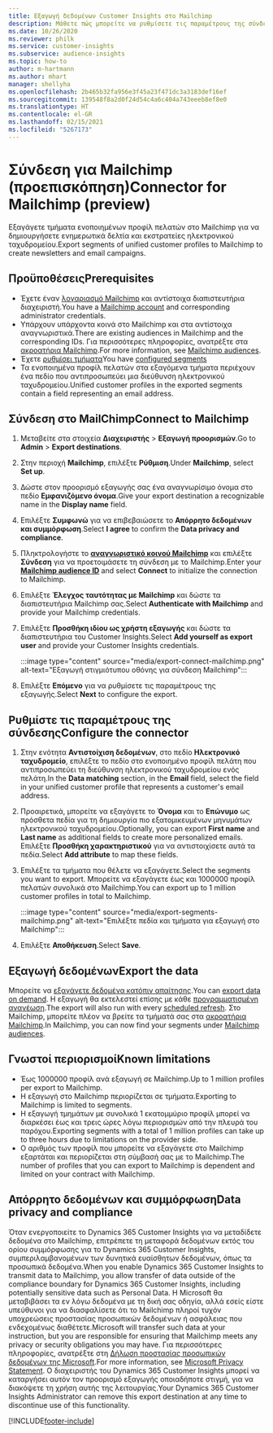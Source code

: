 ```yaml
---
title: Εξαγωγή δεδομένων Customer Insights στο Mailchimp
description: Μάθετε πώς μπορείτε να ρυθμίσετε τις παραμέτρους της σύνδεσης στο Mailchimp.
ms.date: 10/26/2020
ms.reviewer: philk
ms.service: customer-insights
ms.subservice: audience-insights
ms.topic: how-to
author: m-hartmann
ms.author: mhart
manager: shellyha
ms.openlocfilehash: 2b465b32fa956e3f45a23f471dc3a3183def16ef
ms.sourcegitcommit: 139548f8a2d0f24d54c4a6c404a743eeeb8ef8e0
ms.translationtype: HT
ms.contentlocale: el-GR
ms.lasthandoff: 02/15/2021
ms.locfileid: "5267173"
---
```

# <a name="connector-for-mailchimp-preview"></a><span data-ttu-id="547ec-103">Σύνδεση για Mailchimp (προεπισκόπηση)</span><span class="sxs-lookup"><span data-stu-id="547ec-103">Connector for Mailchimp (preview)</span></span>

<span data-ttu-id="547ec-104">Εξαγάγετε τμήματα ενοποιημένων προφίλ πελατών στο Mailchimp για να δημιουργήσετε ενημερωτικά δελτία και εκστρατείες ηλεκτρονικού ταχυδρομείου.</span><span class="sxs-lookup"><span data-stu-id="547ec-104">Export segments of unified customer profiles to Mailchimp to create newsletters and email campaigns.</span></span>

## <a name="prerequisites"></a><span data-ttu-id="547ec-105">Προϋποθέσεις</span><span class="sxs-lookup"><span data-stu-id="547ec-105">Prerequisites</span></span>

-   <span data-ttu-id="547ec-106">Έχετε έναν [λογαριασμό Mailchimp](https://mailchimp.com/) και αντίστοιχα διαπιστευτήρια διαχειριστή.</span><span class="sxs-lookup"><span data-stu-id="547ec-106">You have a [Mailchimp account](https://mailchimp.com/) and corresponding administrator credentials.</span></span>
-   <span data-ttu-id="547ec-107">Υπάρχουν υπάρχοντα κοινά στο Mailchimp και στα αντίστοιχα αναγνωριστικά.</span><span class="sxs-lookup"><span data-stu-id="547ec-107">There are existing audiences in Mailchimp and the corresponding IDs.</span></span> <span data-ttu-id="547ec-108">Για περισσότερες πληροφορίες, ανατρέξτε στα [ακροατήρια Mailchimp](https://mailchimp.com/help/create-audience/).</span><span class="sxs-lookup"><span data-stu-id="547ec-108">For more information, see [Mailchimp audiences](https://mailchimp.com/help/create-audience/).</span></span>
-   <span data-ttu-id="547ec-109">Έχετε [ρυθμίσει τμήματα](segments.md)</span><span class="sxs-lookup"><span data-stu-id="547ec-109">You have [configured segments](segments.md)</span></span>
-   <span data-ttu-id="547ec-110">Τα ενοποιημένα προφίλ πελατών στα εξαγόμενα τμήματα περιέχουν ένα πεδίο που αντιπροσωπεύει μια διεύθυνση ηλεκτρονικού ταχυδρομείου.</span><span class="sxs-lookup"><span data-stu-id="547ec-110">Unified customer profiles in the exported segments contain a field representing an email address.</span></span>

## <a name="connect-to-mailchimp"></a><span data-ttu-id="547ec-111">Σύνδεση στο MailChimp</span><span class="sxs-lookup"><span data-stu-id="547ec-111">Connect to Mailchimp</span></span>

1. <span data-ttu-id="547ec-112">Μεταβείτε στα στοιχεία **Διαχειριστής** > **Εξαγωγή προορισμών**.</span><span class="sxs-lookup"><span data-stu-id="547ec-112">Go to **Admin** > **Export destinations**.</span></span>

1. <span data-ttu-id="547ec-113">Στην περιοχή **Mailchimp**, επιλέξτε **Ρύθμιση**.</span><span class="sxs-lookup"><span data-stu-id="547ec-113">Under **Mailchimp**, select **Set up**.</span></span>

1. <span data-ttu-id="547ec-114">Δώστε στον προορισμό εξαγωγής σας ένα αναγνωρίσιμο όνομα στο πεδίο **Εμφανιζόμενο όνομα**.</span><span class="sxs-lookup"><span data-stu-id="547ec-114">Give your export destination a recognizable name in the **Display name** field.</span></span>

1. <span data-ttu-id="547ec-115">Επιλέξτε **Συμφωνώ** για να επιβεβαιώσετε το **Απόρρητο δεδομένων και συμμόρφωση**.</span><span class="sxs-lookup"><span data-stu-id="547ec-115">Select **I agree** to confirm the **Data privacy and compliance**.</span></span>

1. <span data-ttu-id="547ec-116">Πληκτρολογήστε το **[αναγνωριστικό κοινού Mailchimp](https://mailchimp.com/help/find-audience-id/)** και επιλέξτε **Σύνδεση** για να προετοιμάσετε τη σύνδεση με το Mailchimp.</span><span class="sxs-lookup"><span data-stu-id="547ec-116">Enter your **[Mailchimp audience ID](https://mailchimp.com/help/find-audience-id/)** and select **Connect** to initialize the connection to Mailchimp.</span></span>

1. <span data-ttu-id="547ec-117">Επιλέξτε **Έλεγχος ταυτότητας με Mailchimp** και δώστε τα διαπιστευτήρια Mailchimp σας.</span><span class="sxs-lookup"><span data-stu-id="547ec-117">Select **Authenticate with Mailchimp** and provide your Mailchimp credentials.</span></span>

1. <span data-ttu-id="547ec-118">Επιλέξτε **Προσθήκη ιδίου ως χρήστη εξαγωγής** και δώστε τα διαπιστευτήρια του Customer Insights.</span><span class="sxs-lookup"><span data-stu-id="547ec-118">Select **Add yourself as export user** and provide your Customer Insights credentials.</span></span>

   :::image type="content" source="media/export-connect-mailchimp.png" alt-text="Εξαγωγή στιγμιότυπου οθόνης για σύνδεση Mailchimp":::

1. <span data-ttu-id="547ec-120">Επιλέξτε **Επόμενο** για να ρυθμίσετε τις παραμέτρους της εξαγωγής.</span><span class="sxs-lookup"><span data-stu-id="547ec-120">Select **Next** to configure the export.</span></span>

## <a name="configure-the-connector"></a><span data-ttu-id="547ec-121">Ρυθμίστε τις παραμέτρους της σύνδεσης</span><span class="sxs-lookup"><span data-stu-id="547ec-121">Configure the connector</span></span>

1. <span data-ttu-id="547ec-122">Στην ενότητα **Αντιστοίχιση δεδομένων**, στο πεδίο **Ηλεκτρονικό ταχυδρομείο**, επιλέξτε το πεδίο στο ενοποιημένο προφίλ πελάτη που αντιπροσωπεύει τη διεύθυνση ηλεκτρονικού ταχυδρομείου ενός πελάτη.</span><span class="sxs-lookup"><span data-stu-id="547ec-122">In the **Data matching** section, in the **Email** field, select the field in your unified customer profile that represents a customer's email address.</span></span> 

1. <span data-ttu-id="547ec-123">Προαιρετικά, μπορείτε να εξαγάγετε το **Όνομα** και το **Επώνυμο** ως πρόσθετα πεδία για τη δημιουργία πιο εξατομικευμένων μηνυμάτων ηλεκτρονικού ταχυδρομείου.</span><span class="sxs-lookup"><span data-stu-id="547ec-123">Optionally, you can export **First name** and **Last name** as additional fields to create more personalized emails.</span></span> <span data-ttu-id="547ec-124">Επιλέξτε **Προσθήκη χαρακτηριστικού** για να αντιστοιχίσετε αυτά τα πεδία.</span><span class="sxs-lookup"><span data-stu-id="547ec-124">Select **Add attribute** to map these fields.</span></span>

1. <span data-ttu-id="547ec-125">Επιλέξτε τα τμήματα που θέλετε να εξαγάγετε.</span><span class="sxs-lookup"><span data-stu-id="547ec-125">Select the segments you want to export.</span></span> <span data-ttu-id="547ec-126">Μπορείτε να εξαγάγετε έως και 1000000 προφίλ πελατών συνολικά στο Mailchimp.</span><span class="sxs-lookup"><span data-stu-id="547ec-126">You can export up to 1 million customer profiles in total to Mailchimp.</span></span>

   :::image type="content" source="media/export-segments-mailchimp.png" alt-text="Επιλέξτε πεδία και τμήματα για εξαγωγή στο Mailchimp":::

1. <span data-ttu-id="547ec-128">Επιλέξτε **Αποθήκευση**.</span><span class="sxs-lookup"><span data-stu-id="547ec-128">Select **Save**.</span></span>

## <a name="export-the-data"></a><span data-ttu-id="547ec-129">Εξαγωγή δεδομένων</span><span class="sxs-lookup"><span data-stu-id="547ec-129">Export the data</span></span>

<span data-ttu-id="547ec-130">Μπορείτε να [εξαγάγετε δεδομένα κατόπιν απαίτησης](export-destinations.md).</span><span class="sxs-lookup"><span data-stu-id="547ec-130">You can [export data on demand](export-destinations.md).</span></span> <span data-ttu-id="547ec-131">Η εξαγωγή θα εκτελεστεί επίσης με κάθε [προγραμματισμένη ανανέωση](system.md#schedule-tab).</span><span class="sxs-lookup"><span data-stu-id="547ec-131">The export will also run with every [scheduled refresh](system.md#schedule-tab).</span></span> <span data-ttu-id="547ec-132">Στο Mailchimp, μπορείτε πλέον να βρείτε τα τμήματά σας στα [ακροατήρια Mailchimp](https://mailchimp.com/help/create-audience/).</span><span class="sxs-lookup"><span data-stu-id="547ec-132">In Mailchimp, you can now find your segments under [Mailchimp audiences](https://mailchimp.com/help/create-audience/).</span></span>

## <a name="known-limitations"></a><span data-ttu-id="547ec-133">Γνωστοί περιορισμοί</span><span class="sxs-lookup"><span data-stu-id="547ec-133">Known limitations</span></span>

- <span data-ttu-id="547ec-134">Έως 1000000 προφίλ ανά εξαγωγή σε Mailchimp.</span><span class="sxs-lookup"><span data-stu-id="547ec-134">Up to 1 million profiles per export to Mailchimp.</span></span>
- <span data-ttu-id="547ec-135">Η εξαγωγή στο Mailchimp περιορίζεται σε τμήματα.</span><span class="sxs-lookup"><span data-stu-id="547ec-135">Exporting to Mailchimp is limited to segments.</span></span>
- <span data-ttu-id="547ec-136">Η εξαγωγή τμημάτων με συνολικά 1 εκατομμύριο προφίλ μπορεί να διαρκέσει έως και τρεις ώρες λόγω περιορισμών από την πλευρά του παρόχου.</span><span class="sxs-lookup"><span data-stu-id="547ec-136">Exporting segments with a total of 1 million profiles can take up to three hours due to limitations on the provider side.</span></span> 
- <span data-ttu-id="547ec-137">Ο αριθμός των προφίλ που μπορείτε να εξαγάγετε στο Mailchimp εξαρτάται και περιορίζεται στη σύμβασή σας με το Mailchimp.</span><span class="sxs-lookup"><span data-stu-id="547ec-137">The number of profiles that you can export to Mailchimp is dependent and limited on your contract with Mailchimp.</span></span>

## <a name="data-privacy-and-compliance"></a><span data-ttu-id="547ec-138">Απόρρητο δεδομένων και συμμόρφωση</span><span class="sxs-lookup"><span data-stu-id="547ec-138">Data privacy and compliance</span></span>

<span data-ttu-id="547ec-139">Όταν ενεργοποιείτε το Dynamics 365 Customer Insights για να μεταδίδετε δεδομένα στο Mailchimp, επιτρέπετε τη μεταφορά δεδομένων εκτός του ορίου συμμόρφωσης για το Dynamics 365 Customer Insights, συμπεριλαμβανομένων των δυνητικά ευαίσθητων δεδομένων, όπως τα προσωπικά δεδομένα.</span><span class="sxs-lookup"><span data-stu-id="547ec-139">When you enable Dynamics 365 Customer Insights to transmit data to Mailchimp, you allow transfer of data outside of the compliance boundary for Dynamics 365 Customer Insights, including potentially sensitive data such as Personal Data.</span></span> <span data-ttu-id="547ec-140">Η Microsoft θα μεταβιβάσει τα εν λόγω δεδομένα με τη δική σας οδηγία, αλλά εσείς είστε υπεύθυνοι για να διασφαλίσετε ότι το Mailchimp πληροί τυχόν υποχρεώσεις προστασίας προσωπικών δεδομένων ή ασφάλειας που ενδεχομένως διαθέτετε.</span><span class="sxs-lookup"><span data-stu-id="547ec-140">Microsoft will transfer such data at your instruction, but you are responsible for ensuring that Mailchimp meets any privacy or security obligations you may have.</span></span> <span data-ttu-id="547ec-141">Για περισσότερες πληροφορίες, ανατρέξτε στη [Δήλωση προστασίας προσωπικών δεδομένων της Microsoft](https://go.microsoft.com/fwlink/?linkid=396732).</span><span class="sxs-lookup"><span data-stu-id="547ec-141">For more information, see [Microsoft Privacy Statement](https://go.microsoft.com/fwlink/?linkid=396732).</span></span>
<span data-ttu-id="547ec-142">Ο διαχειριστής του Dynamics 365 Customer Insights μπορεί να καταργήσει αυτόν τον προορισμό εξαγωγής οποιαδήποτε στιγμή, για να διακόψετε τη χρήση αυτής της λειτουργίας.</span><span class="sxs-lookup"><span data-stu-id="547ec-142">Your Dynamics 365 Customer Insights Administrator can remove this export destination at any time to discontinue use of this functionality.</span></span>


[!INCLUDE[footer-include](../includes/footer-banner.md)]